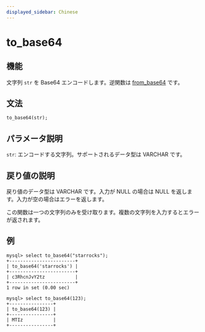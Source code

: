 ```yaml
---
displayed_sidebar: Chinese
---
```


# to_base64

## 機能

文字列 `str` を Base64 エンコードします。逆関数は [from_base64](from_base64.md) です。

## 文法

```Haskell
to_base64(str);
```

## パラメータ説明

`str`: エンコードする文字列。サポートされるデータ型は VARCHAR です。

## 戻り値の説明

戻り値のデータ型は VARCHAR です。入力が NULL の場合は NULL を返します。入力が空の場合はエラーを返します。

この関数は一つの文字列のみを受け取ります。複数の文字列を入力するとエラーが返されます。

## 例

```Plain Text
mysql> select to_base64("starrocks");
+------------------------+
| to_base64('starrocks') |
+------------------------+
| c3RhcnJvY2tz           |
+------------------------+
1 row in set (0.00 sec)

mysql> select to_base64(123);
+----------------+
| to_base64(123) |
+----------------+
| MTIz           |
+----------------+
```
